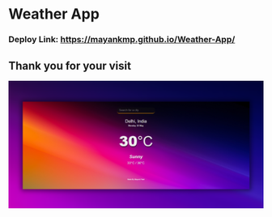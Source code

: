 # Weather App
### Deploy Link: https://mayankmp.github.io/Weather-App/
## Thank you for your visit
![preview img](/preview.png)
